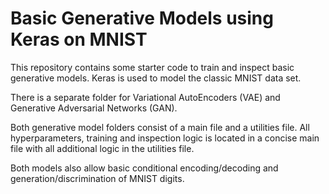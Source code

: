 # Basic Generative Models using Keras on MNIST
This repository contains some starter code to train and inspect basic generative models. Keras is used to model the classic MNIST data set.

There is a separate folder for Variational AutoEncoders (VAE) and Generative Adversarial Networks (GAN).

Both generative model folders consist of a main file and a utilities file. All hyperparameters, training and inspection logic is located in a concise main file with all additional logic in the utilities file.

Both models also allow basic conditional encoding/decoding and generation/discrimination of MNIST digits.
